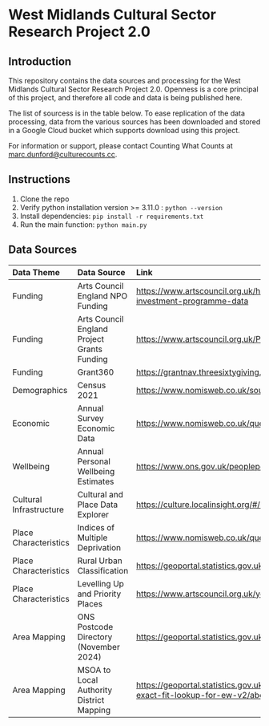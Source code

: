 # West Midlands Cultural Sector Research Project 2.0

## Introduction

This repository contains the data sources and processing for the West Midlands Cultural Sector Research Project 2.0.
Openness is a core principal of this project, and therefore all code and data is being published here.

The list of sourcess is in the table below. To ease replication of the data processing, data from the various sources has been downloaded and stored in a Google Cloud bucket which supports download using this project.

For information or support, please contact Counting What Counts at marc.dunford@culturecounts.cc.


## Instructions

1. Clone the repo
2. Verify python installation version >= 3.11.0 : `python --version`
3. Install dependencies: `pip install -r requirements.txt`
4. Run the main function: `python main.py`




## Data Sources

| Data Theme                | Data Source                                   | Link |
| :---                      | :---                                          | :--- |
| Funding                   | Arts Council England NPO Funding              | https://www.artscouncil.org.uk/how-we-invest-public-money/2023-26-Investment-Programme/2023-26-investment-programme-data |
| Funding                   | Arts Council England Project Grants Funding   | https://www.artscouncil.org.uk/ProjectGrants/project-grants-data |
| Funding                   | Grant360                                      | https://grantnav.threesixtygiving.org/ |
| Demographics              | Census 2021                                   | https://www.nomisweb.co.uk/sources/census_2021_bulk |
| Economic                  | Annual Survey Economic Data                   | https://www.nomisweb.co.uk/query/construct/summary.asp?mode=construct&version=0&dataset=17 |
| Wellbeing                 | Annual Personal Wellbeing Estimates           | https://www.ons.gov.uk/peoplepopulationandcommunity/wellbeing/datasets/headlineestimatesofpersonalwellbeing |
| Cultural Infrastructure   | Cultural and Place Data Explorer              | https://culture.localinsight.org/#/map |
| Place Characteristics     | Indices of Multiple Deprivation               | https://www.nomisweb.co.uk/query/construct/summary.asp?mode=construct&version=0&dataset=17 |
| Place Characteristics     | Rural Urban Classification                    | https://geoportal.statistics.gov.uk/datasets/ons::rural-urban-classification-2011-of-msoas-in-ew/about |
| Place Characteristics     | Levelling Up and Priority Places              | https://www.artscouncil.org.uk/your-area/priority-places-and-levelling-culture-places#t-in-page-nav-3 |
| Area Mapping              | ONS Postcode Directory (November 2024)        | https://geoportal.statistics.gov.uk/datasets/b54177d3d7264cd6ad89e74dd9c1391d/about |
| Area Mapping              | MSOA to Local Authority District Mapping       | https://geoportal.statistics.gov.uk/datasets/ons::msoa-2011-to-msoa-2021-to-local-authority-district-2022-exact-fit-lookup-for-ew-v2/about |